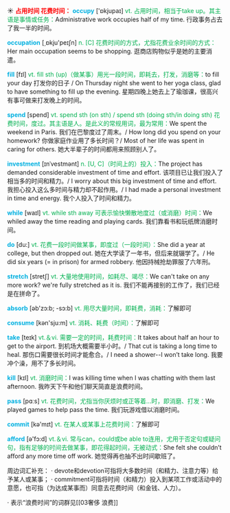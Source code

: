 ☀ <font color="red">**占用时间 花费时间：**</font>
<font color="sky blue">**occupy**</font> ['ɒkjupaɪ] 
<font color="#00b050">vt. 占用时间，相当于take up。其主语是事情或任务：</font>Administrative work occupies half of my time. 行政事务占去了我一半的时间。

<font color="sky blue">**occupation**</font> [͵ɒkju'peɪʃn] 
<font color="#00b050">n. [C] 花费时间的方式，尤指花费业余时间的方式：</font>Her main occupation seems to be shopping. 逛商店购物似乎是她的主要消遣。

<font color="sky blue">**fill**</font> [fɪl] 
<font color="#00b050">vt. fill sth (up)（做某事）用光一段时间，即耗去，打发，消磨等：</font>to fill your day 打发你的日子 / On Thursday night she went to her yoga class, glad to have something to fill up the evening. 星期四晚上她去上了瑜珈课，很高兴有事可做来打发晚上的时间。

<font color="sky blue">**spend**</font> [spend] 
<font color="#00b050">vt. spend sth (on sth) / spend sth (doing sth/in doing sth) 花费时间，度过。其主语是人。是此义的常规用词，最为常用：</font>We spent the weekend in Paris. 我们在巴黎度过了周末。/ How long did you spend on your homework? 你做家庭作业用了多长时间？/ Most of her life was spent in caring for others. 她大半辈子的时间都用来照顾别人了。
           
<font color="sky blue">**investment**</font> [ɪnˈvestmənt]
<font color="#00b050">n. [U, C]（时间上的）投入：</font>The project has demanded considerable investment of time and effort. 该项目已让我们投入了相当多的时间和精力。/ I worry about this big investment of time and effort. 我担心投入这么多时间与精力却不起作用。/ I had made a personal investment in time and energy. 我个人投入了时间和精力。

<font color="sky blue">**while**</font> [waɪl] 
<font color="#00b050">vt. while sth away 可表示愉快懒散地度过（或消磨）时间：</font>We whiled away the time reading and playing cards. 我们靠看书和玩纸牌消磨时间。

<font color="sky blue">**do**</font> [du:] 
<font color="#00b050">vt. 花费一段时间做某事，即度过（一段时间）：</font>She did a year at college, but then dropped out. 她在大学读了一年书，但后来就辍学了。/ He did six years (= in prison) for armed robbery. 他因持械抢劫罪服了六年刑。 

<font color="sky blue">**stretch**</font> [stretʃ]
<font color="#00b050">vt. 大量地使用时间，如耗尽、竭尽：</font>We can't take on any more work? we're fully stretched as it is. 我们不能再接别的工作了，我们已经是在拼命了。

<font color="sky blue">**absorb**</font> [əb'zɔ:b; -sɔ:b] 
<font color="#00b050">vt. 用尽大量时间，即耗费，消耗：</font>了解即可

<font color="sky blue">**consume**</font> [kən'sju:m] 
<font color="#00b050">vt. 消耗、耗费（时间）：</font>了解即可

<font color="sky blue">**take**</font> [teɪk] 
<font color="#00b050">vt.＆vi. 需要一定的时间，耗费时间：</font>It takes about half an hour to get to the airport. 到机场大概需要半小时。/ That cut is taking a long time to heal. 那伤口需要很长时间才能愈合。/ I need a shower--I won’t take long. 我要冲个澡，用不了多长时间。

<font color="sky blue">**kill**</font> [kɪl] 
<font color="#00b050">vt. 消磨时间：</font>I was killing time when I was chatting with them last afternoon. 我昨天下午和他们聊天简直是浪费时间。 

<font color="sky blue">**pass**</font> [pɑːs] 
<font color="#00b050">vt. 花费时间，尤指当你厌烦时或正等着…时，即消磨、打发：</font>We played games to help pass the time. 我们玩游戏借以消磨时间。

<font color="sky blue">**commit**</font> [kə'mɪt] 
<font color="#00b050">vt. 在某人或某事上花费时间：</font>了解即可

<font color="sky blue">**afford**</font> [ə'fɔ:d] 
<font color="#00b050">vt.＆vi. 常与can，could或be able to连用，尤用于否定句或疑问句，指有足够的时间去做某事，即花得起时间，无被动式：</font>She felt she couldn’t afford any more time off work. 她觉得再也抽不出时间歇班了。

周边词汇补充：
· devote和devotion可指将大多数时间（和精力、注意力等）给予某人或某事；
· commitment可指将时间（和精力）投入到某项工作或活动中的意愿，也可指（为达成某事而）同意去花费时间（和金钱、人力）。

· 表示“浪费时间”的词群见[[03奢侈 浪费]]
